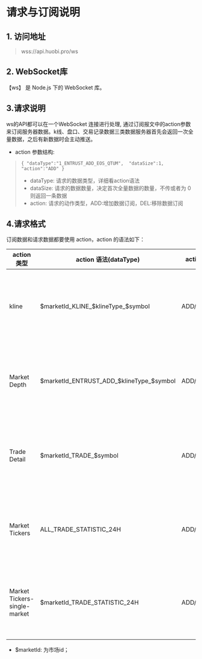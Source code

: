 # 请求与订阅说明
## 1. 访问地址 
> wss://api.huobi.pro/ws
## 2. WebSocket库
【ws】 是 Node.js 下的 WebSocket 库。
## 3.请求说明
ws的API都可以在一个WebSocket 连接进行处理, 通过订阅报文中的action参数来订阅服务器数据。k线、盘口、交易记录数据三类数据服务器首先会返回一次全量数据，之后有新数据时会主动推送。
* action 参数结构:
> `{
   "dataType":"1_ENTRUST_ADD_EOS_QTUM", 
   "dataSize":1,
   "action":"ADD"
}`
> * dataType: 请求的数据类型，详细看action语法
> * dataSize: 请求的数据数量，决定首次全量数据的数量，不传或者为 0 则返回一条数据
> * action: 请求的动作类型，ADD:增加数据订阅，DEL:移除数据订阅



## 4.请求格式
订阅数据和请求数据都要使用 action，action 的语法如下：



|action 类型|action 语法(dataType)|action|描述|
|-----|-------|--------|---------|
|kline|$marketId_KLINE_$klineType_$symbol |ADD/DEL|依据周期，订阅交易对的K线数据|
|Market Depth|$marketId_ENTRUST_ADD_$klineType_$symbol |ADD/DEL|依据交易对，订阅交易对的深度数据|
|Trade Detail|$marketId_TRADE_$symbol |ADD/DEL|依据交易对，订阅交易对的成交数据|
|Market Tickers|ALL_TRADE_STATISTIC_24H |ADD/DEL|依据周期，订阅交易对的Ticker数据|
|Market Tickers-single-market|$marketId_TRADE_STATISTIC_24H |ADD/DEL|依据周期，订阅交易对的Ticker数据|

* $marketId: 为市场id；